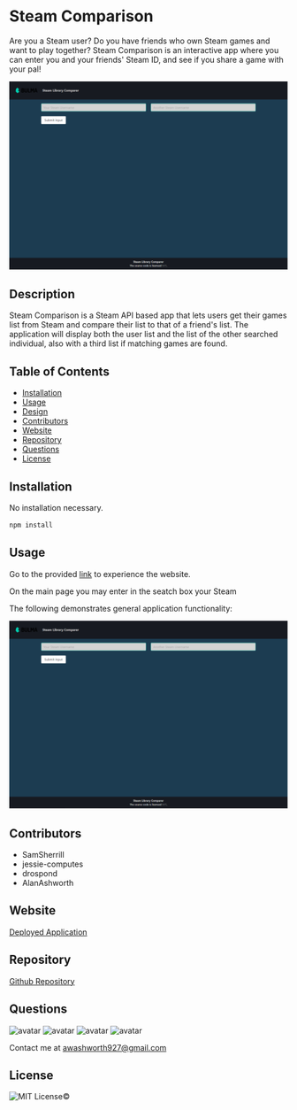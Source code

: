 # Steam Comparison

Are you a Steam user? Do you have friends who own Steam games and want to play together? Steam Comparison is an interactive app where you can enter you and your friends' Steam ID, and see if you share a game with your pal!

![screenshot](./public/images/project_02_steam-comparison.png)

## Description

Steam Comparison is a Steam API based app that lets users get their games list from Steam and compare their list to that of a friend's list. The application will display both the user list and the list of the other searched individual, also with a third list if matching games are found.

## Table of Contents

* [Installation](#installation)
* [Usage](#usage)
* [Design](#design)
* [Contributors](#contributors)
* [Website](#website)
* [Repository](#repository)
* [Questions](#questions)
* [License](#license)

## Installation

No installation necessary.

```sh
npm install
```

## Usage

Go to the provided <a href="https://steam-comparison.herokuapp.com/">link</a> to experience the website.

On the main page you may enter in the seatch box your Steam 


The following demonstrates general application functionality:

![steam-comparison demo](./public/images/project_02_steam-comparison.png)

## Contributors

* SamSherrill
* jessie-computes
* drospond
* AlanAshworth

## Website

[Deployed Application](https://steam-comparison.herokuapp.com/)

## Repository

[Github Repository](https://github.com/SamSherrill/project-2)

## Questions

<img src="https://avatars2.githubusercontent.com/u/38333695?v=4" alt="avatar" width="100px" height="100px" />
<img src="https://avatars0.githubusercontent.com/u/60405600?v=4" alt="avatar" width="100px" height="100px" />
<img src="https://avatars1.githubusercontent.com/u/43630721?v=4" alt="avatar" width="100px" height="100px" />
<img src="https://avatars3.githubusercontent.com/u/54105679?v=4" alt="avatar" width="100px" height="100px" />

Contact me at <a href="mailto:awashworth927@gmail.com">awashworth927@gmail.com</a>

## License

![MIT License](https://img.shields.io/apm/l/atomic-design-ui.svg?)©